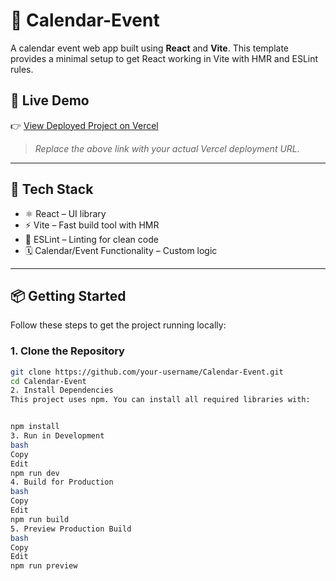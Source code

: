 # 📅 Calendar-Event

A calendar event web app built using **React** and **Vite**. This template provides a minimal setup to get React working in Vite with HMR and ESLint rules.

## 🔗 Live Demo

👉 [View Deployed Project on Vercel](https://calendar-event-one.vercel.app/)

> _Replace the above link with your actual Vercel deployment URL._

---

## 🚀 Tech Stack

- ⚛️ React – UI library
- ⚡ Vite – Fast build tool with HMR
- 🧹 ESLint – Linting for clean code
- 🗓️ Calendar/Event Functionality – Custom logic

---

## 📦 Getting Started

Follow these steps to get the project running locally:

### 1. Clone the Repository

```bash
git clone https://github.com/your-username/Calendar-Event.git
cd Calendar-Event
2. Install Dependencies
This project uses npm. You can install all required libraries with:


npm install
3. Run in Development
bash
Copy
Edit
npm run dev
4. Build for Production
bash
Copy
Edit
npm run build
5. Preview Production Build
bash
Copy
Edit
npm run preview


